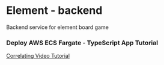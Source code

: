 # Element - backend
Backend service for element board game

### Deploy AWS ECS Fargate - TypeScript App Tutorial

[Correlating Video Tutorial](https://youtu.be/eaS1jza_hy0)  